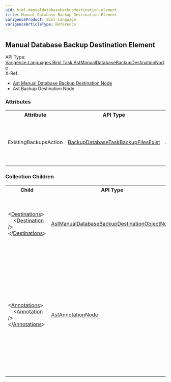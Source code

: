 ```yaml
---
uid: biml-manualdatabasebackupdestination-element
title: Manual Database Backup Destination Element
varigenceProduct: Biml Language
varigenceArticleType: Reference
---
```

## Manual Database Backup Destination Element<div class="AssemblyInfoGroup"><div class="CrossReferenceGroup"><div class="CrossReferenceHeader">API Type:</div><div class="CrossReferenceValue"><a href="../api-reference/Varigence.Languages.Biml.Task.AstManualDatabaseBackupDestinationNode.html">Varigence.Languages.Biml.Task.AstManualDatabaseBackupDestinationNode</a></div></div><div class="CrossReferenceGroup"><div class="CrossReferenceHeader">X-Ref:</div><ul class="xrefRow"><li><a class='xref' href ="Varigence.Languages.Biml.Task.AstManualDatabaseBackupDestinationNode.html">Ast Manual Database Backup Destination Node</a></li><li><span>Ast Backup Destination Node</span></li></ul></div></div><div class="AttributeGroup"><h3>Attributes</h3><table id="AttributeList" class="AttributeList"><tbody><tr><th class="AttributeNameColumnHeader">Attribute</th><th class="AttributeTypeColumnHeader">API Type</th><th class="AttributeDefaultColumnHeader">Default</th><th class="AttributeSummaryColumnHeader">Description</th></tr><tr class="ad0"><td class="AttributeName">ExistingBackupsAction</td><td class="AttributeType"><a href="../api-reference/Varigence.Languages.Biml.Task.BackupDatabaseTaskBackupFilesExist.html">BackupDatabaseTaskBackupFilesExist</a></td><td class="AttributeDefault">Append</td><td class="AttributeSummary"><div class ="SummaryItem">This value specifies how existing backup files should be handled. </div></td></tr></tbody></table></div><div class="ChildGroup">### Collection Children<table id="ChildList" class="ChildList"><tbody><tr><th class="ChildNameColumnHeader">Child</th><th class="ChildTypeColumnHeader">API Type</th><th class="ChildSummaryColumnHeader">Description</th></tr><tr class="cd0"><td class="ChildName"><span class="punc">&lt;</span><a href=Varigence.Languages.Biml.Task.AstManualDatabaseBackupDestinationNode_Destinations.html">Destinations</a><span class="punc">&gt;</span><br />&nbsp;&nbsp;&nbsp;&nbsp;<span class="punc">&lt;</span><a href=Varigence.Languages.Biml.Task.AstManualDatabaseBackupDestinationObjectNode.html">Destination</a> <span class="punc">/&gt;</span><br /><span class="punc">&lt;/</span><a href=Varigence.Languages.Biml.Task.AstManualDatabaseBackupDestinationNode_Destinations.html">Destinations</a><span class="punc">&gt;</span></td><td class="ChildType"><a href="../api-reference/Varigence.Languages.Biml.Task.AstManualDatabaseBackupDestinationObjectNode.html">AstManualDatabaseBackupDestinationObjectNode</a></td><td class="ChildSummary"><div class ="SummaryItem">This is a collection of manual database destination object defintions. This is a required property</div></td></tr><tr class="cd1"><td class="ChildName"><span class="punc">&lt;</span><a href=Varigence.Languages.Biml.AstNode_Annotations.html">Annotations</a><span class="punc">&gt;</span><br />&nbsp;&nbsp;&nbsp;&nbsp;<span class="punc">&lt;</span><a href=Varigence.Languages.Biml.AstAnnotationNode.html">Annotation</a> <span class="punc">/&gt;</span><br /><span class="punc">&lt;/</span><a href=Varigence.Languages.Biml.AstNode_Annotations.html">Annotations</a><span class="punc">&gt;</span></td><td class="ChildType"><a href="../api-reference/Varigence.Languages.Biml.AstAnnotationNode.html">AstAnnotationNode</a></td><td class="ChildSummary"><div class ="SummaryItem">This is a collection of annotation items that can be used to specify documentation, tags, or other information.  Annotations are particularly useful for storing information about nodes that can be used by BimlScript code. </div></td></tr></tbody></table></div>